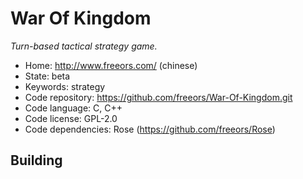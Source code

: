 # War Of Kingdom

_Turn-based tactical strategy game._

- Home: http://www.freeors.com/ (chinese)
- State: beta
- Keywords: strategy
- Code repository: https://github.com/freeors/War-Of-Kingdom.git
- Code language: C, C++
- Code license: GPL-2.0
- Code dependencies: Rose (https://github.com/freeors/Rose)

## Building

